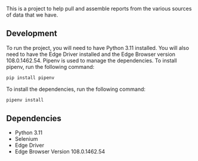 This is a project to help pull and assemble reports
from the various sources of data that we have.

## Development
To run the project, you will need to have Python 3.11 installed. 
You will also need to have the Edge Driver installed and the Edge Browser version 108.0.1462.54.
Pipenv is used to manage the dependencies. To install pipenv, run the following command:
```bash
pip install pipenv
```
To install the dependencies, run the following command:
```bash
pipenv install
```


## Dependencies
- Python 3.11
- Selenium
- Edge Driver
- Edge Browser Version 108.0.1462.54